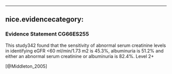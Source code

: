 
---
nice.evidencecategory: 
---

### Evidence Statement CG66ES255
This study342 found that the sensitivity of abnormal serum creatinine levels in identifying eGFR
<60 ml/min/1.73 m2 is 45.3%, albuminuria is 51.2% and either an abnormal serum creatinine
or albuminuria is 82.4%. Level 2+

[@Middleton_2005]


